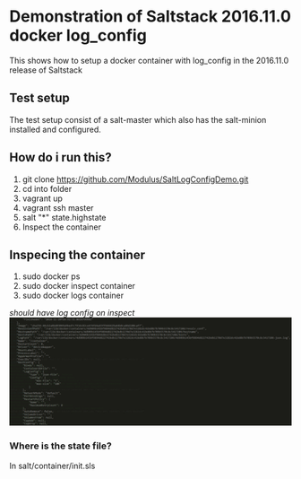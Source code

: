 # Demonstration of Saltstack 2016.11.0 docker log_config
This shows how to setup a docker container with log_config in the 2016.11.0 release of Saltstack

## Test setup
The test setup consist of a salt-master which also has the salt-minion installed and configured.

## How do i run this?
1. git clone https://github.com/Modulus/SaltLogConfigDemo.git
2. cd into folder
3. vagrant up
4. vagrant ssh master
5. salt "*" state.highstate
6. Inspect the container

## Inspecing the container
1. sudo docker ps
2. sudo docker inspect container
3. sudo docker logs container

*should have log config on inspect*
![Inspect Image](/image/logconfig.PNG)

### Where is the state file?
In salt/container/init.sls
